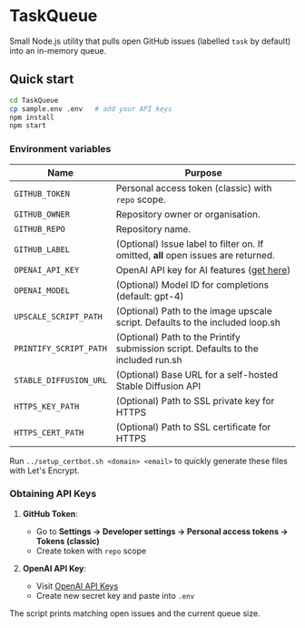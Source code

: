 # TaskQueue

Small Node.js utility that pulls open GitHub issues (labelled `task` by default) into an in-memory queue.

## Quick start
```bash
cd TaskQueue
cp sample.env .env   # add your API keys
npm install
npm start
```

### Environment variables

| Name             | Purpose                                               |
| ---------------- | ----------------------------------------------------- |
| `GITHUB_TOKEN`   | Personal access token (classic) with `repo` scope.    |
| `GITHUB_OWNER`   | Repository owner or organisation.                     |
| `GITHUB_REPO`    | Repository name.                                      |
| `GITHUB_LABEL`   | (Optional) Issue label to filter on. If omitted, **all** open issues are returned. |
| `OPENAI_API_KEY` | OpenAI API key for AI features ([get here](https://platform.openai.com/api-keys)) |
| `OPENAI_MODEL`   | (Optional) Model ID for completions (default: gpt-4)  |
| `UPSCALE_SCRIPT_PATH` | (Optional) Path to the image upscale script. Defaults to the included loop.sh |
| `PRINTIFY_SCRIPT_PATH` | (Optional) Path to the Printify submission script. Defaults to the included run.sh |
| `STABLE_DIFFUSION_URL` | (Optional) Base URL for a self-hosted Stable Diffusion API |
| `HTTPS_KEY_PATH` | (Optional) Path to SSL private key for HTTPS |
| `HTTPS_CERT_PATH` | (Optional) Path to SSL certificate for HTTPS |

Run `../setup_certbot.sh <domain> <email>` to quickly generate these files with
Let's Encrypt.

### Obtaining API Keys
1. **GitHub Token**:  
   - Go to **Settings → Developer settings → Personal access tokens → Tokens (classic)**  
   - Create token with `repo` scope

2. **OpenAI API Key**:  
   - Visit [OpenAI API Keys](https://platform.openai.com/api-keys)  
   - Create new secret key and paste into `.env`

The script prints matching open issues and the current queue size.
